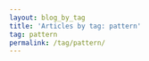 ```yaml
---
layout: blog_by_tag
title: 'Articles by tag: pattern'
tag: pattern
permalink: /tag/pattern/
---
```

